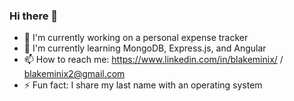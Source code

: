 ### Hi there 👋
- 🔭 I'm currently working on a personal expense tracker
- 🌱 I'm currently learning MongoDB, Express.js, and Angular
- 📫 How to reach me: https://www.linkedin.com/in/blakeminix/ / blakeminix2@gmail.com
- ⚡ Fun fact: I share my last name with an operating system


<!--
**blakeminix/blakeminix** is a ✨ _special_ ✨ repository because its `README.md` (this file) appears on your GitHub profile.

Here are some ideas to get you started:

- 🔭 I’m currently working on ...
- 🌱 I’m currently learning ...
- 👯 I’m looking to collaborate on ...
- 🤔 I’m looking for help with ...
- 💬 Ask me about ...
- 📫 How to reach me: ...
- 😄 Pronouns: ...
- ⚡ Fun fact: ...
-->
